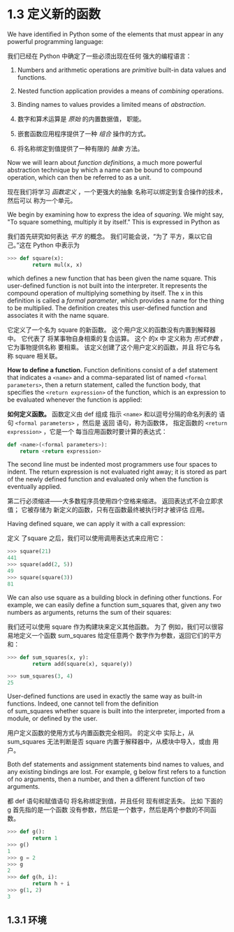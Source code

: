 # 1.3 定义新的函数

We have identified in Python some of the elements that must appear in any powerful programming language:

我们已经在 Python 中确定了一些必须出现在任何 强大的编程语言：

1.  Numbers and arithmetic operations are _primitive_ built-in data values and functions.
2.  Nested function application provides a means of _combining_ operations.
3.  Binding names to values provides a limited means of _abstraction_.

1.  数字和算术运算是 _原始_ 的内置数据值， 职能。
2.  嵌套函数应用程序提供了一种 _组合_ 操作的方式。
3.  将名称绑定到值提供了一种有限的 _抽象_ 方法。

Now we will learn about _function definitions_, a much more powerful abstraction technique by which a name can be bound to compound operation, which can then be referred to as a unit.

现在我们将学习 _函数定义_ ，一个更强大的抽象 名称可以绑定到复合操作的技术，然后可以 称为一个单元。

We begin by examining how to express the idea of _squaring_. We might say, "To square something, multiply it by itself." This is expressed in Python as

我们首先研究如何表达 _平方_ 的概念。 我们可能会说，“为了 平方，乘以它自己。”这在 Python 中表示为

```py
>>> def square(x):
        return mul(x, x)
```

which defines a new function that has been given the name square. This user-defined function is not built into the interpreter. It represents the compound operation of multiplying something by itself. The x in this definition is called a _formal parameter_, which provides a name for the thing to be multiplied. The definition creates this user-defined function and associates it with the name square.

它定义了一个名为 square 的新函数。 这个用户定义的函数没有内置到解释器中。 它代表了 将某事物自身相乘的复合运算。 这个 的x 中 定义称为 _形式参数_ ，它为事物提供名称 要相乘。 该定义创建了这个用户定义的函数，并且 将它与名称 square 相关联。

**How to define a function.** Function definitions consist of a def statement that indicates a `<name>` and a comma-separated list of named `<formal parameters>`, then a return statement, called the function body, that specifies the `<return expression>` of the function, which is an expression to be evaluated whenever the function is applied:

**如何定义函数。** 函数定义由 def 组成 指示 `<name>` 和以逗号分隔的命名列表的 语句 `<formal parameters>` ，然后是 返回 语句，称为函数体， 指定函数的 `<return expression>` ，它是一个 每当应用函数时要计算的表达式：

```py
def <name>(<formal parameters>):
    return <return expression>
```

The second line must be indented most programmers use four spaces to indent. The return expression is not evaluated right away; it is stored as part of the newly defined function and evaluated only when the function is eventually applied.

第二行必须缩进——大多数程序员使用四个空格来缩进。 返回表达式不会立即求值； 它被存储为 新定义的函数，只有在函数最终被执行时才被评估 应用。

Having defined square, we can apply it with a call expression:

定义 了square 之后，我们可以使用调用表达式来应用它：

```py
>>> square(21)
441
>>> square(add(2, 5))
49
>>> square(square(3))
81
```

We can also use square as a building block in defining other functions. For example, we can easily define a function sum_squares that, given any two numbers as arguments, returns the sum of their squares:

我们还可以使用 square 作为构建块来定义其他函数。 为了 例如，我们可以很容易地定义一个函数 sum_squares 给定任意两个 数字作为参数，返回它们的平方和：

```py
>>> def sum_squares(x, y):
        return add(square(x), square(y))

>>> sum_squares(3, 4)
25
```

User-defined functions are used in exactly the same way as built-in functions. Indeed, one cannot tell from the definition of sum_squares whether square is built into the interpreter, imported from a module, or defined by the user.

用户定义函数的使用方式与内置函数完全相同。 的定义中 实际上，从sum_squares 无法判断是否 square 内置于解释器中，从模块中导入，或由 用户。

Both def statements and assignment statements bind names to values, and any existing bindings are lost. For example, g below first refers to a function of no arguments, then a number, and then a different function of two arguments.

都 def 语句和赋值语句 将名称绑定到值，并且任何 现有绑定丢失。 比如 下面的g 首先指的是一个函数 没有参数，然后是一个数字，然后是两个参数的不同函数。

```py
>>> def g():
        return 1
>>> g()
1
>>> g = 2
>>> g
2
>>> def g(h, i):
        return h + i
>>> g(1, 2)
3
```

## 1.3.1 环境